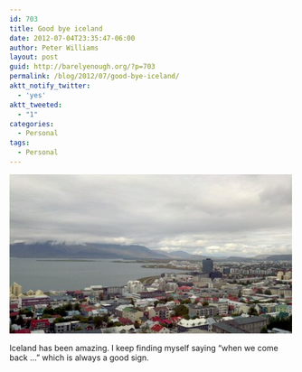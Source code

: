 ```yaml
---
id: 703
title: Good bye iceland
date: 2012-07-04T23:35:47-06:00
author: Peter Williams
layout: post
guid: http://barelyenough.org/?p=703
permalink: /blog/2012/07/good-bye-iceland/
aktt_notify_twitter:
  - 'yes'
aktt_tweeted:
  - "1"
categories:
  - Personal
tags:
  - Personal
---
```

<img title="2012-07-04_17-44-26_260.jpg" class="alignnone" alt="image" src="/wp-content/uploads/2012/07/wpid-2012-07-04_17-44-26_260.jpg" />

Iceland has been amazing. I keep finding myself saying &#8220;when we come back &#8230;&#8221; which is always a good sign.
